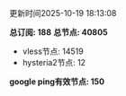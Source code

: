 更新时间2025-10-19 18:13:08

**总订阅: 188**
**总节点: 40805**
- vless节点: 14519
- hysteria2节点: 12

**google ping有效节点: 150**
